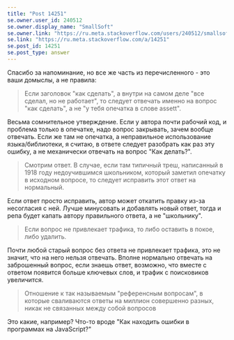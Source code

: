 ```yaml
---
title: "Post 14251"
se.owner.user_id: 240512
se.owner.display_name: "SmallSoft"
se.owner.link: "https://ru.meta.stackoverflow.com/users/240512/smallsoft"
se.link: "https://ru.meta.stackoverflow.com/a/14251"
se.post_id: 14251
se.post_type: answer
---
```

<p>Спасибо за напоминание, но все же часть из перечисленного - это ваши домыслы, а не правила:</p>
<blockquote>
<p>Если заголовок &quot;как сделать&quot;, а внутри на самом деле &quot;все сделал, но не работает&quot;, то следует отвечать именно на вопрос &quot;как сделать&quot;, а не &quot;у тебя опечатка в слове assett&quot;.</p>
</blockquote>
<p>Весьма сомнительное утверждение. Если у автора почти рабочий код, и проблема только в опечатке, надо вопрос закрывать, зачем вообще отвечать. Если же там не опечатка, а неправильное использование языка/библиотеки, я считаю, в ответе следует разобрать как раз эту ошибку, а не механически отвечать на вопрос &quot;Как делать?&quot;.</p>
<blockquote>
<p>Смотрим ответ. В случае, если там типичный треш, написанный в 1918 году недоучившимся школьником, который заметил опечатку в исходном вопросе, то следует исправить этот ответ на нормальный.</p>
</blockquote>
<p>Если ответ просто исправить, автор может откатить правку из-за несогласия с ней. Лучше минусовать и добавлять новый ответ, тогда и репа будет капать автору правильного ответа, а не &quot;школьнику&quot;.</p>
<blockquote>
<p>Если вопрос не привлекает трафика, то либо оставить в покое, либо удалить.</p>
</blockquote>
<p>Почти любой старый вопрос без ответа не привлекает трафика, это не значит, что на него нельзя отвечать. Вполне нормально отвечать на заброшенный вопрос, если знаешь ответ, возможно, что вместе с ответом появится больше ключевых слов, и трафик с поисковиков увеличится.</p>
<blockquote>
<p>Отношение к так называемым &quot;референсным вопросам&quot;, в которые сваливаются ответы на миллион совершенно разных, никак не связанных между собой вопросов</p>
</blockquote>
<p>Это какие, например? Что-то вроде &quot;Как находить ошибки в программах на JavaScript?&quot;</p>
